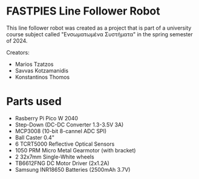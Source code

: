# FASTPIES Line Follower Robot
This line follower robot was created as a project that is part of a university course subject called "Ενσωματωμένα Συστήματα" in the spring semester of 2024.

Creators:
+ Marios Tzatzos
+ Savvas Kotzamanidis
+ Konstantinos Thomos

# Parts used
- Rasberry Pi Pico W 2040
- Step-Down (DC-DC Converter 1.3-3.5V 3A)
- MCP3008 (10-bit 8-cannel ADC SPI)
- Ball Caster 0.4"
- 6 TCRT5000 Reflective Optical Sensors
- 1050 PRM Micro Metal Gearmotor (with bracket)
- 2 32x7mm Single-White wheels
- TB6612FNG DC Motor Driver (2x1.2A)
- Samsung INR18650 Batteries (2500mAh 3.7V)
